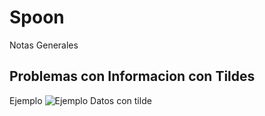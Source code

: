 # Spoon
Notas Generales


## Problemas con Informacion con Tildes

Ejemplo
![Ejemplo Datos con tilde](`https://github.com/warshabcb/Spoon/Imagenes/Data_con_Tildes.png`)


